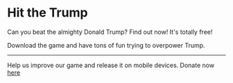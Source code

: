 # Hit the Trump
Can you beat the almighty Donald Trump?
Find out now! It's totally free!

Download the game and have tons of fun trying to overpower Trump. 
 
___
Help us improve our game and release it on mobile devices. Donate now [here](http://druggist.github.io)


